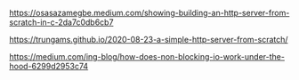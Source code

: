 https://osasazamegbe.medium.com/showing-building-an-http-server-from-scratch-in-c-2da7c0db6cb7

https://trungams.github.io/2020-08-23-a-simple-http-server-from-scratch/

https://medium.com/ing-blog/how-does-non-blocking-io-work-under-the-hood-6299d2953c74
